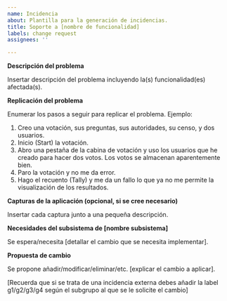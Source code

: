 ```yaml
---
name: Incidencia
about: Plantilla para la generación de incidencias.
title: Soporte a [nombre de funcionalidad]
labels: change request
assignees: ''

---
```


**Descripción del problema**

Insertar descripción del problema incluyendo la(s) funcionalidad(es) afectada(s).

**Replicación del problema**

Enumerar los pasos a seguir para replicar el problema. Ejemplo:
1. Creo una votación, sus preguntas, sus autoridades, su censo, y dos usuarios.
2. Inicio (Start) la votación.
3. Abro una pestaña de la cabina de votación y uso los usuarios que he creado para hacer dos votos. Los votos se almacenan aparentemente bien.
4. Paro la votación y no me da error.
5. Hago el recuento (Tally) y me da un fallo lo que ya no me permite la visualización de los resultados.

**Capturas de la aplicación (opcional, si se cree necesario)**

Insertar cada captura junto a una pequeña descripción.


**Necesidades del subsistema de [nombre subsistema]**


Se espera/necesita [detallar el cambio que se necesita implementar].

**Propuesta de cambio**

Se propone añadir/modificar/eliminar/etc. [explicar el cambio a aplicar].

[Recuerda que si se trata de una incidencia externa debes añadir la label g1/g2/g3/g4 según el subgrupo al que se le solicite el cambio]
